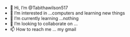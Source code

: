 - 👋 Hi, I’m @Tabithawilson517
- 👀 I’m interested in ...computers and learning new things
- 🌱 I’m currently learning ...nothing
- 💞️ I’m looking to collaborate on ...
- 📫 How to reach me ... my gmail

<!---
Tabithawilson517/Tabithawilson517 is a ✨ special ✨ repository because its `README.md` (this file) appears on your GitHub profile.
You can click the Preview link to take a look at your changes.
--->
